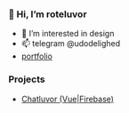 ### 👋 Hi, I’m roteluvor
- 👀 I’m interested in design
- 📫 telegram @udodelighed
- [portfolio](https://luvor.github.io/portfolio/)

### Projects
- [Chatluvor (Vue|Firebase)](https://chatluvor-5a84b.web.app/)

<!---
luvor/luvor is a ✨ special ✨ repository because its `README.md` (this file) appears on your GitHub profile.
You can click the Preview link to take a look at your changes.
--->

